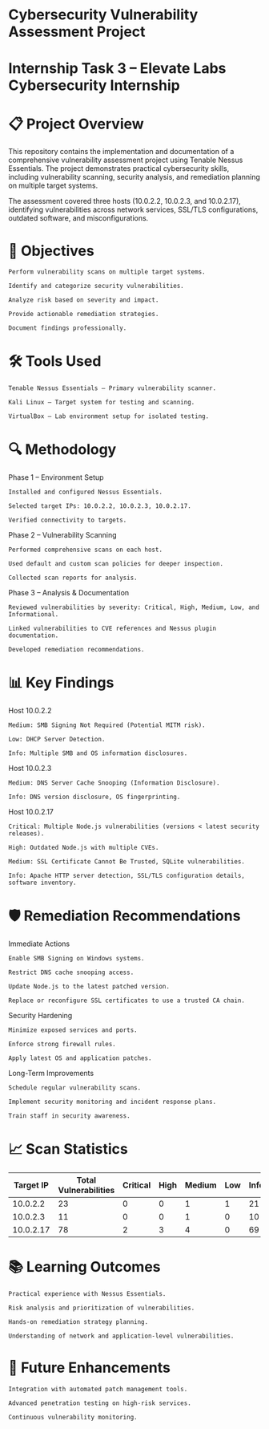 # Cybersecurity Vulnerability Assessment Project

# Internship Task 3 – Elevate Labs Cybersecurity Internship
# 📋 Project Overview

This repository contains the implementation and documentation of a comprehensive vulnerability assessment project using Tenable Nessus Essentials. The project demonstrates practical cybersecurity skills, including vulnerability scanning, security analysis, and remediation planning on multiple target systems.

The assessment covered three hosts (10.0.2.2, 10.0.2.3, and 10.0.2.17), identifying vulnerabilities across network services, SSL/TLS configurations, outdated software, and misconfigurations.

# 🎯 Objectives

    Perform vulnerability scans on multiple target systems.

    Identify and categorize security vulnerabilities.

    Analyze risk based on severity and impact.

    Provide actionable remediation strategies.

    Document findings professionally.

# 🛠️ Tools Used

    Tenable Nessus Essentials – Primary vulnerability scanner.

    Kali Linux – Target system for testing and scanning.

    VirtualBox – Lab environment setup for isolated testing.

# 🔍 Methodology
Phase 1 – Environment Setup

    Installed and configured Nessus Essentials.

    Selected target IPs: 10.0.2.2, 10.0.2.3, 10.0.2.17.

    Verified connectivity to targets.

Phase 2 – Vulnerability Scanning

    Performed comprehensive scans on each host.

    Used default and custom scan policies for deeper inspection.

    Collected scan reports for analysis.

Phase 3 – Analysis & Documentation

    Reviewed vulnerabilities by severity: Critical, High, Medium, Low, and Informational.

    Linked vulnerabilities to CVE references and Nessus plugin documentation.

    Developed remediation recommendations.


 # 📊 Key Findings
Host 10.0.2.2

    Medium: SMB Signing Not Required (Potential MITM risk).

    Low: DHCP Server Detection.

    Info: Multiple SMB and OS information disclosures.

Host 10.0.2.3

    Medium: DNS Server Cache Snooping (Information Disclosure).

    Info: DNS version disclosure, OS fingerprinting.

Host 10.0.2.17

    Critical: Multiple Node.js vulnerabilities (versions < latest security releases).

    High: Outdated Node.js with multiple CVEs.

    Medium: SSL Certificate Cannot Be Trusted, SQLite vulnerabilities.

    Info: Apache HTTP server detection, SSL/TLS configuration details, software inventory.

# 🛡️ Remediation Recommendations
Immediate Actions

    Enable SMB Signing on Windows systems.

    Restrict DNS cache snooping access.

    Update Node.js to the latest patched version.

    Replace or reconfigure SSL certificates to use a trusted CA chain.

Security Hardening

    Minimize exposed services and ports.

    Enforce strong firewall rules.

    Apply latest OS and application patches.

Long-Term Improvements

    Schedule regular vulnerability scans.

    Implement security monitoring and incident response plans.

    Train staff in security awareness.

# 📈 Scan Statistics

| Target IP | Total Vulnerabilities | Critical | High | Medium | Low | Info |
|-----------|----------------------|----------|------|--------|-----|------|
| 10.0.2.2  | 23                   | 0        | 0    | 1      | 1   | 21   |
| 10.0.2.3  | 11                   | 0        | 0    | 1      | 0   | 10   |
| 10.0.2.17 | 78                   | 2        | 3    | 4      | 0   | 69   |


# 📚 Learning Outcomes

    Practical experience with Nessus Essentials.

    Risk analysis and prioritization of vulnerabilities.

    Hands-on remediation strategy planning.

    Understanding of network and application-level vulnerabilities.

# 🚀 Future Enhancements

    Integration with automated patch management tools.

    Advanced penetration testing on high-risk services.

    Continuous vulnerability monitoring.
